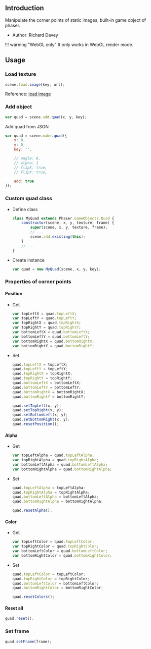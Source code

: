 ## Introduction

Manipulate the corner points of static images, built-in game object of phaser.

- Author: Richard Davey

!!! warning "WebGL only"
    It only works in WebGL render mode.

## Usage

### Load texture

```javascript
scene.load.image(key, url);
```

Reference: [load image](loader.md#image)

### Add object

```javascript
var quad = scene.add.quad(x, y, key);
```

Add quad from JSON

```javascript
var quad = scene.make.quad({
    x: 0,
    y: 0,
    key: '',

    // angle: 0,
    // alpha: 1
    // flipX: true,
    // flipY: true,

    add: true
});
```

### Custom quad class

- Define class
    ```javascript
    class MyQuad extends Phaser.GameObjects.Quad {
        constructor(scene, x, y, texture, frame) {
            super(scene, x, y, texture, frame);
            // ...
            scene.add.existing(this);
        }
        // ...
    }
    ```
- Create instance
    ```javascript
    var quad = new MyQuad(scene, x, y, key);
    ```

### Properties of corner points

#### Position

- Get
    ```javascript
    var topLeftX = quad.topLeftX;
    var topLeftY = quad.topLeftY;
    var topRightX = quad.topRightX;
    var topRightY = quad.topRightY;
    var bottomLeftX = quad.bottomLeftX;
    var bottomLeftY = quad.bottomLeftY;
    var bottomRightX = quad.bottomRightX;
    var bottomRightY = quad.bottomRightY;    
    ```
- Set
    ```javascript
    quad.topLeftX = topLeftX;
    quad.topLeftY = topLeftY;
    quad.topRightX = topRightX;
    quad.topRightY = topRightY;
    quad.bottomLeftX = bottomLeftX;
    quad.bottomLeftY = bottomLeftY;
    quad.bottomRightX = bottomRightX;
    quad.bottomRightY = bottomRightY;

    quad.setTopLeft(x, y);
    quad.setTopRight(x, y);
    quad.setBottomLeft(x, y);
    quad.setBottomRight(x, y);    
    quad.resetPosition();
    ```
    
#### Alpha

- Get
    ```javascript
    var topLeftAlpha = quad.topLeftAlpha;
    var topRightAlpha = quad.topRightAlpha;
    var bottomLeftAlpha = quad.bottomLeftAlpha;
    var bottomRightAlpha = quad.bottomRightAlpha;
    ```
- Set
    ```javascript
    quad.topLeftAlpha = topLeftAlpha;
    quad.topRightAlpha = topRightAlpha;
    quad.bottomLeftAlpha = bottomLeftAlpha;
    quad.bottomRightAlpha = bottomRightAlpha;

    quad.resetAlpha();
    ```

#### Color

- Get
    ```javascript
    var topLeftColor = quad.topLeftColor;
    var topRightColor = quad.topRightColor;
    var bottomLeftColor = quad.bottomLeftColor;
    var bottomRightColor = quad.bottomRightColor;
    ```
- Set
    ```javascript
    quad.topLeftColor = topLeftColor;
    quad.topRightColor = topRightColor;
    quad.bottomLeftColor = bottomLeftColor;
    quad.bottomRightColor = bottomRightColor;

    quad.resetColors();
    ```

#### Reset all

```javascript
quad.reset();
```

### Set frame

```javascript
quad.setFrame(frame);
```
